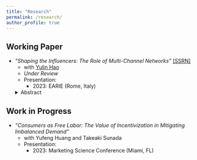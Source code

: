 ```yaml
---
title: "Research"
permalink: /research/
author_profile: true
---
```


## Working Paper
* *“Shaping the Influencers: The Role of Multi-Channel Networks”* [\[SSRN\]](https://papers.ssrn.com/sol3/papers.cfm?abstract_id=4720070)
  * with [Yulin Hao](https://www.yulinhao.net/home)
  * *Under Review*
  * Presentation: 
    * 2023: EARIE (Rome, Italy)
  <details>
    <summary>Abstract</summary>
    Social media influencers are increasingly affiliating with multi-channel networks (MCNs), also known as influencer agencies. These MCNs recruit influencers and help them monetize their content. More importantly, MCNs are rumored to be directly involved in content creation. This paper provides the first empirical examination of the effects of MCN affiliation on influencer content. To this end, we construct a unique dataset tracking influencers' changes in their MCN affiliation on TikTok in China. Using a difference-in-differences strategy, we compare influencers who switched their affiliation status with observably similar non-switchers. The findings reveal that MCN affiliation enhances content engagement and leads to more homogeneous and focused content, steering influencers towards topics with higher advertising prices. However, the content quantity does not change. When influencers affiliate with MCNs, these influencers also have more sponsorships and charge a higher advertising price, which is predominantly driven by changes in content resulting from the affiliation. These results suggest that platforms and influencers can benefit from improved engagement and sponsorships resulting from MCN affiliation. Although advertisers face higher advertising prices charged by MCN-affiliated influencers, these prices are justified by more engaging and focused content, which may also be beneficial to the advertisers.
  </details>
  
## Work in Progress
* *“Consumers as Free Labor: The Value of Incentivization in Mitigating Imbalanced Demand”*
  * with Yufeng Huang and Takeaki Sunada
  * Presentation:
    * 2023: Marketing Science Conference (Miami, FL)


